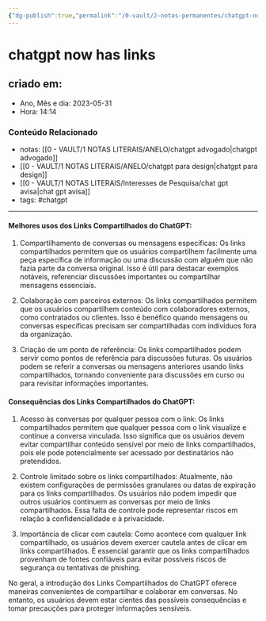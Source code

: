 ```yaml
---
{"dg-publish":true,"permalink":"/0-vault/2-notas-permanentes/chatgpt-now-has-links/","tags":["permanente","chatgpt"],"dgHomeLink":true,"dgShowLocalGraph":true,"dgShowFileTree":true,"dgEnableSearch":true}
---
```


# chatgpt now has links

## criado em: 
-  Ano, Mês e dia: 2023-05-31
- Hora: 14:14

### Conteúdo Relacionado
- notas: [[0 - VAULT/1 NOTAS LITERAIS/ANELO/chatgpt advogado\|chatgpt advogado]]
- [[0 - VAULT/1 NOTAS LITERAIS/ANELO/chatgpt para design\|chatgpt para design]]
- [[0 - VAULT/1 NOTAS LITERAIS/Interesses de Pesquisa/chat gpt avisa\|chat gpt avisa]]
- tags: #chatgpt 
---
#### Melhores usos dos Links Compartilhados do ChatGPT:

1. Compartilhamento de conversas ou mensagens específicas: Os links compartilhados permitem que os usuários compartilhem facilmente uma peça específica de informação ou uma discussão com alguém que não fazia parte da conversa original. Isso é útil para destacar exemplos notáveis, referenciar discussões importantes ou compartilhar mensagens essenciais.

2. Colaboração com parceiros externos: Os links compartilhados permitem que os usuários compartilhem conteúdo com colaboradores externos, como contratados ou clientes. Isso é benéfico quando mensagens ou conversas específicas precisam ser compartilhadas com indivíduos fora da organização.

3. Criação de um ponto de referência: Os links compartilhados podem servir como pontos de referência para discussões futuras. Os usuários podem se referir a conversas ou mensagens anteriores usando links compartilhados, tornando conveniente para discussões em curso ou para revisitar informações importantes.

#### Consequências dos Links Compartilhados do ChatGPT:

1. Acesso às conversas por qualquer pessoa com o link: Os links compartilhados permitem que qualquer pessoa com o link visualize e continue a conversa vinculada. Isso significa que os usuários devem evitar compartilhar conteúdo sensível por meio de links compartilhados, pois ele pode potencialmente ser acessado por destinatários não pretendidos.

2. Controle limitado sobre os links compartilhados: Atualmente, não existem configurações de permissões granulares ou datas de expiração para os links compartilhados. Os usuários não podem impedir que outros usuários continuem as conversas por meio de links compartilhados. Essa falta de controle pode representar riscos em relação à confidencialidade e à privacidade.

3. Importância de clicar com cautela: Como acontece com qualquer link compartilhado, os usuários devem exercer cautela antes de clicar em links compartilhados. É essencial garantir que os links compartilhados provenham de fontes confiáveis para evitar possíveis riscos de segurança ou tentativas de phishing.

No geral, a introdução dos Links Compartilhados do ChatGPT oferece maneiras convenientes de compartilhar e colaborar em conversas. No entanto, os usuários devem estar cientes das possíveis consequências e tomar precauções para proteger informações sensíveis.